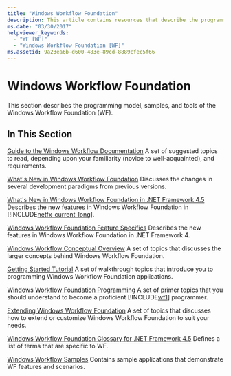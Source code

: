 ```yaml
---
title: "Windows Workflow Foundation"
description: This article contains resources that describe the programming model, samples, and tools of the Windows Workflow Foundation.
ms.date: "03/30/2017"
helpviewer_keywords:
  - "WF [WF]"
  - "Windows Workflow Foundation [WF]"
ms.assetid: 9a23ea6b-d600-483e-89cd-8889cfec5f66
---
```

# Windows Workflow Foundation

This section describes the programming model, samples, and tools of the Windows Workflow Foundation (WF).

## In This Section

 [Guide to the Windows Workflow Documentation](guide-to-the-documentation.md)
 A set of suggested topics to read, depending upon your familiarity (novice to well-acquainted), and requirements.

 [What's New in Windows Workflow Foundation](whats-new.md)
 Discusses the changes in several development paradigms from previous versions.

 [What's New in Windows Workflow Foundation in .NET Framework 4.5](whats-new-in-wf-in-dotnet.md)
 Describes the new features in Windows Workflow Foundation in [!INCLUDE[netfx_current_long](../../../includes/netfx-current-long-md.md)].

 [Windows Workflow Foundation Feature Specifics](feature-specifics.md)
 Describes the new features in Windows Workflow Foundation in .NET Framework 4.

 [Windows Workflow Conceptual Overview](conceptual-overview.md)
 A set of topics that discusses the larger concepts behind Windows Workflow Foundation.

 [Getting Started Tutorial](getting-started-tutorial.md)
 A set of walkthrough topics that introduce you to programming Windows Workflow Foundation applications.

 [Windows Workflow Foundation Programming](programming.md)
 A set of primer topics that you should understand to become a proficient [!INCLUDE[wf1](../../../includes/wf1-md.md)] programmer.

 [Extending Windows Workflow Foundation](extend.md)
 A set of topics that discusses how to extend or customize Windows Workflow Foundation to suit your needs.

 [Windows Workflow Foundation Glossary for .NET Framework 4.5](glossary.md)
 Defines a list of terms that are specific to WF.

 [Windows Workflow Samples](./samples/index.md)
 Contains sample applications that demonstrate WF features and scenarios.
